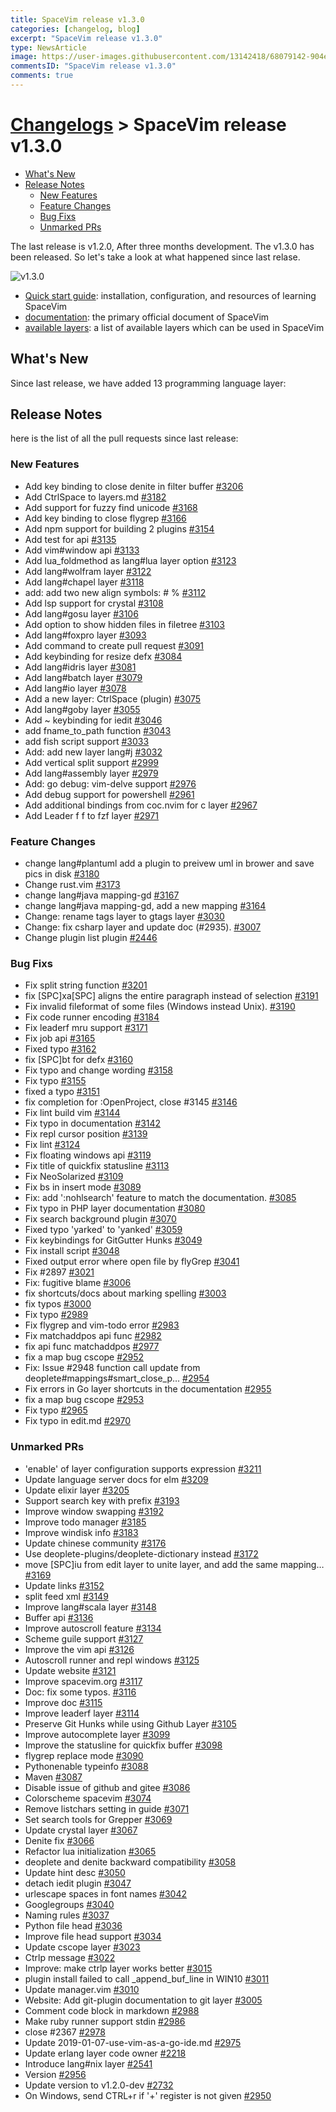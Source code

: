 ```yaml
---
title: SpaceVim release v1.3.0
categories: [changelog, blog]
excerpt: "SpaceVim release v1.3.0"
type: NewsArticle
image: https://user-images.githubusercontent.com/13142418/68079142-904e4280-fe1f-11e9-993e-b834ea3d39ea.png
commentsID: "SpaceVim release v1.3.0"
comments: true
---
```


# [Changelogs](../development#changelog) > SpaceVim release v1.3.0

<!-- vim-markdown-toc GFM -->

- [What's New](#whats-new)
- [Release Notes](#release-notes)
  - [New Features](#new-features)
  - [Feature Changes](#feature-changes)
  - [Bug Fixs](#bug-fixs)
  - [Unmarked PRs](#unmarked-prs)

<!-- vim-markdown-toc -->


The last release is v1.2.0, After three months development.
The v1.3.0 has been released. So let's take a look at what happened since last relase.

![v1.3.0](https://user-images.githubusercontent.com/13142418/61462920-0bd9d000-a9a6-11e9-8e1f-c70d6ec6ca1e.png)

- [Quick start guide](../quick-start-guide/): installation, configuration, and resources of learning SpaceVim
- [documentation](../documentation/): the primary official document of SpaceVim
- [available layers](../layers/): a list of available layers which can be used in SpaceVim

## What's New

Since last release, we have added 13 programming language layer:

## Release Notes

here is the list of all the pull requests since last release:

### New Features

- Add key binding to close denite in filter buffer [#3206](https://github.com/SpaceVim/SpaceVim/pull/3206)
- Add CtrlSpace to layers.md [#3182](https://github.com/SpaceVim/SpaceVim/pull/3182)
- Add support for fuzzy find unicode [#3168](https://github.com/SpaceVim/SpaceVim/pull/3168)
- Add key binding to close flygrep [#3166](https://github.com/SpaceVim/SpaceVim/pull/3166)
- Add npm support for building 2 plugins [#3154](https://github.com/SpaceVim/SpaceVim/pull/3154)
- Add test for api [#3135](https://github.com/SpaceVim/SpaceVim/pull/3135)
- Add vim#window api [#3133](https://github.com/SpaceVim/SpaceVim/pull/3133)
- Add lua_foldmethod as lang#lua layer option [#3123](https://github.com/SpaceVim/SpaceVim/pull/3123)
- Add lang#wolfram layer [#3122](https://github.com/SpaceVim/SpaceVim/pull/3122)
- Add lang#chapel layer [#3118](https://github.com/SpaceVim/SpaceVim/pull/3118)
- add: add two new align symbols: # % [#3112](https://github.com/SpaceVim/SpaceVim/pull/3112)
- Add lsp support for crystal [#3108](https://github.com/SpaceVim/SpaceVim/pull/3108)
- Add lang#gosu layer [#3106](https://github.com/SpaceVim/SpaceVim/pull/3106)
- Add option to show hidden files in filetree [#3103](https://github.com/SpaceVim/SpaceVim/pull/3103)
- Add lang#foxpro layer [#3093](https://github.com/SpaceVim/SpaceVim/pull/3093)
- Add command to create pull request [#3091](https://github.com/SpaceVim/SpaceVim/pull/3091)
- Add keybinding for resize defx [#3084](https://github.com/SpaceVim/SpaceVim/pull/3084)
- Add lang#idris layer [#3081](https://github.com/SpaceVim/SpaceVim/pull/3081)
- Add lang#batch layer [#3079](https://github.com/SpaceVim/SpaceVim/pull/3079)
- Add lang#io layer [#3078](https://github.com/SpaceVim/SpaceVim/pull/3078)
- Add a new layer: CtrlSpace (plugin) [#3075](https://github.com/SpaceVim/SpaceVim/pull/3075)
- Add lang#goby layer  [#3055](https://github.com/SpaceVim/SpaceVim/pull/3055)
- Add ~ keybinding for iedit [#3046](https://github.com/SpaceVim/SpaceVim/pull/3046)
- add fname_to_path function [#3043](https://github.com/SpaceVim/SpaceVim/pull/3043)
- add fish script support [#3033](https://github.com/SpaceVim/SpaceVim/pull/3033)
- Add: add new layer lang#j [#3032](https://github.com/SpaceVim/SpaceVim/pull/3032)
- Add vertical split support [#2999](https://github.com/SpaceVim/SpaceVim/pull/2999)
- Add lang#assembly layer [#2979](https://github.com/SpaceVim/SpaceVim/pull/2979)
- Add: go debug: vim-delve support [#2976](https://github.com/SpaceVim/SpaceVim/pull/2976)
- Add debug support for powershell [#2961](https://github.com/SpaceVim/SpaceVim/pull/2961)
- Add additional bindings from coc.nvim for c layer [#2967](https://github.com/SpaceVim/SpaceVim/pull/2967)
- Add Leader f f to fzf layer [#2971](https://github.com/SpaceVim/SpaceVim/pull/2971)


### Feature Changes

- change lang#plantuml add a plugin to preivew uml in brower and save pics in disk [#3180](https://github.com/SpaceVim/SpaceVim/pull/3180)
- Change rust.vim [#3173](https://github.com/SpaceVim/SpaceVim/pull/3173)
- change lang#java mapping-gd [#3167](https://github.com/SpaceVim/SpaceVim/pull/3167)
- change lang#java mapping-gd, add a new mapping [#3164](https://github.com/SpaceVim/SpaceVim/pull/3164)
- Change: rename tags layer to gtags layer [#3030](https://github.com/SpaceVim/SpaceVim/pull/3030)
- Change: fix csharp layer and update doc (#2935). [#3007](https://github.com/SpaceVim/SpaceVim/pull/3007)
- Change plugin list plugin [#2446](https://github.com/SpaceVim/SpaceVim/pull/2446)


### Bug Fixs

- Fix split string function [#3201](https://github.com/SpaceVim/SpaceVim/pull/3201)
- fix [SPC]xa[SPC] aligns the entire paragraph instead of selection [#3191](https://github.com/SpaceVim/SpaceVim/pull/3191)
- Fix invalid fileformat of some files (Windows instead Unix).  [#3190](https://github.com/SpaceVim/SpaceVim/pull/3190)
- Fix code runner encoding [#3184](https://github.com/SpaceVim/SpaceVim/pull/3184)
- Fix leaderf mru support [#3171](https://github.com/SpaceVim/SpaceVim/pull/3171)
- Fix job api [#3165](https://github.com/SpaceVim/SpaceVim/pull/3165)
- Fixed typo [#3162](https://github.com/SpaceVim/SpaceVim/pull/3162)
- fix [SPC]bt for defx [#3160](https://github.com/SpaceVim/SpaceVim/pull/3160)
- Fix typo and change wording [#3158](https://github.com/SpaceVim/SpaceVim/pull/3158)
- Fix typo [#3155](https://github.com/SpaceVim/SpaceVim/pull/3155)
- fixed a typo [#3151](https://github.com/SpaceVim/SpaceVim/pull/3151)
- fix completion for :OpenProject, close #3145 [#3146](https://github.com/SpaceVim/SpaceVim/pull/3146)
- Fix lint build vim [#3144](https://github.com/SpaceVim/SpaceVim/pull/3144)
- Fix typo in documentation [#3142](https://github.com/SpaceVim/SpaceVim/pull/3142)
- Fix repl cursor position [#3139](https://github.com/SpaceVim/SpaceVim/pull/3139)
- Fix lint [#3124](https://github.com/SpaceVim/SpaceVim/pull/3124)
- Fix floating windows api [#3119](https://github.com/SpaceVim/SpaceVim/pull/3119)
- Fix title of quickfix statusline [#3113](https://github.com/SpaceVim/SpaceVim/pull/3113)
- Fix NeoSolarized [#3109](https://github.com/SpaceVim/SpaceVim/pull/3109)
- Fix bs in insert mode [#3089](https://github.com/SpaceVim/SpaceVim/pull/3089)
- Fix: add ':nohlsearch' feature to match the documentation. [#3085](https://github.com/SpaceVim/SpaceVim/pull/3085)
- Fix typo in PHP layer documentation [#3080](https://github.com/SpaceVim/SpaceVim/pull/3080)
- Fix search background plugin [#3070](https://github.com/SpaceVim/SpaceVim/pull/3070)
- Fixed typo 'yarked' to 'yanked' [#3059](https://github.com/SpaceVim/SpaceVim/pull/3059)
- Fix keybindings for GitGutter Hunks [#3049](https://github.com/SpaceVim/SpaceVim/pull/3049)
- Fix install script [#3048](https://github.com/SpaceVim/SpaceVim/pull/3048)
- Fixed output error where open file by flyGrep [#3041](https://github.com/SpaceVim/SpaceVim/pull/3041)
- Fix #2897 [#3021](https://github.com/SpaceVim/SpaceVim/pull/3021)
- Fix: fugitive blame [#3006](https://github.com/SpaceVim/SpaceVim/pull/3006)
- fix shortcuts/docs about marking spelling [#3003](https://github.com/SpaceVim/SpaceVim/pull/3003)
- fix typos [#3000](https://github.com/SpaceVim/SpaceVim/pull/3000)
- Fix typo [#2989](https://github.com/SpaceVim/SpaceVim/pull/2989)
- Fix flygrep and vim-todo error [#2983](https://github.com/SpaceVim/SpaceVim/pull/2983)
- Fix matchaddpos api func [#2982](https://github.com/SpaceVim/SpaceVim/pull/2982)
- fix api func matchaddpos [#2977](https://github.com/SpaceVim/SpaceVim/pull/2977)
- fix a map bug cscope [#2952](https://github.com/SpaceVim/SpaceVim/pull/2952)
- Fix: Issue #2948 function call update from deoplete#mappings#smart_close_p… [#2954](https://github.com/SpaceVim/SpaceVim/pull/2954)
- Fix errors in Go layer shortcuts in the documentation [#2955](https://github.com/SpaceVim/SpaceVim/pull/2955)
- fix a map bug cscope [#2953](https://github.com/SpaceVim/SpaceVim/pull/2953)
- Fix typo [#2965](https://github.com/SpaceVim/SpaceVim/pull/2965)
- Fix typo in edit.md [#2970](https://github.com/SpaceVim/SpaceVim/pull/2970)


### Unmarked PRs

- 'enable' of layer configuration supports expression [#3211](https://github.com/SpaceVim/SpaceVim/pull/3211)
- Update language server docs for elm [#3209](https://github.com/SpaceVim/SpaceVim/pull/3209)
- Update elixir layer [#3205](https://github.com/SpaceVim/SpaceVim/pull/3205)
- Support search key with prefix [#3193](https://github.com/SpaceVim/SpaceVim/pull/3193)
- Improve window swapping [#3192](https://github.com/SpaceVim/SpaceVim/pull/3192)
- Improve todo manager [#3185](https://github.com/SpaceVim/SpaceVim/pull/3185)
- Improve windisk info [#3183](https://github.com/SpaceVim/SpaceVim/pull/3183)
- Update chinese community [#3176](https://github.com/SpaceVim/SpaceVim/pull/3176)
- Use deoplete-plugins/deoplete-dictionary instead [#3172](https://github.com/SpaceVim/SpaceVim/pull/3172)
- move [SPC]iu from edit layer to unite layer, and add the same mapping… [#3169](https://github.com/SpaceVim/SpaceVim/pull/3169)
- Update links [#3152](https://github.com/SpaceVim/SpaceVim/pull/3152)
- split feed xml [#3149](https://github.com/SpaceVim/SpaceVim/pull/3149)
- Improve lang#scala layer [#3148](https://github.com/SpaceVim/SpaceVim/pull/3148)
- Buffer api [#3136](https://github.com/SpaceVim/SpaceVim/pull/3136)
- Improve autoscroll feature [#3134](https://github.com/SpaceVim/SpaceVim/pull/3134)
- Scheme guile support [#3127](https://github.com/SpaceVim/SpaceVim/pull/3127)
- Improve the vim api [#3126](https://github.com/SpaceVim/SpaceVim/pull/3126)
- Autoscroll runner and repl windows [#3125](https://github.com/SpaceVim/SpaceVim/pull/3125)
- Update website [#3121](https://github.com/SpaceVim/SpaceVim/pull/3121)
- Improve spacevim.org [#3117](https://github.com/SpaceVim/SpaceVim/pull/3117)
- Doc: fix some typos. [#3116](https://github.com/SpaceVim/SpaceVim/pull/3116)
- Improve doc [#3115](https://github.com/SpaceVim/SpaceVim/pull/3115)
- Improve leaderf layer [#3114](https://github.com/SpaceVim/SpaceVim/pull/3114)
- Preserve Git Hunks while using Github Layer [#3105](https://github.com/SpaceVim/SpaceVim/pull/3105)
- Improve autocomplete layer [#3099](https://github.com/SpaceVim/SpaceVim/pull/3099)
- Improve the statusline for quickfix buffer [#3098](https://github.com/SpaceVim/SpaceVim/pull/3098)
- flygrep replace mode [#3090](https://github.com/SpaceVim/SpaceVim/pull/3090)
- Pythonenable typeinfo [#3088](https://github.com/SpaceVim/SpaceVim/pull/3088)
- Maven [#3087](https://github.com/SpaceVim/SpaceVim/pull/3087)
- Disable issue of github and gitee [#3086](https://github.com/SpaceVim/SpaceVim/pull/3086)
- Colorscheme spacevim [#3074](https://github.com/SpaceVim/SpaceVim/pull/3074)
- Remove listchars setting in guide [#3071](https://github.com/SpaceVim/SpaceVim/pull/3071)
- Set search tools for Grepper [#3069](https://github.com/SpaceVim/SpaceVim/pull/3069)
- Update crystal layer [#3067](https://github.com/SpaceVim/SpaceVim/pull/3067)
- Denite fix [#3066](https://github.com/SpaceVim/SpaceVim/pull/3066)
- Refactor lua initialization [#3065](https://github.com/SpaceVim/SpaceVim/pull/3065)
- deoplete and denite backward compatibility [#3058](https://github.com/SpaceVim/SpaceVim/pull/3058)
- Update hint desc [#3050](https://github.com/SpaceVim/SpaceVim/pull/3050)
- detach iedit plugin [#3047](https://github.com/SpaceVim/SpaceVim/pull/3047)
- urlescape spaces in font names [#3042](https://github.com/SpaceVim/SpaceVim/pull/3042)
- Googlegroups [#3040](https://github.com/SpaceVim/SpaceVim/pull/3040)
- Naming rules [#3037](https://github.com/SpaceVim/SpaceVim/pull/3037)
- Python file head [#3036](https://github.com/SpaceVim/SpaceVim/pull/3036)
- Improve file head support [#3034](https://github.com/SpaceVim/SpaceVim/pull/3034)
- Update cscope layer [#3023](https://github.com/SpaceVim/SpaceVim/pull/3023)
- Ctrlp message [#3022](https://github.com/SpaceVim/SpaceVim/pull/3022)
- Improve: make ctrlp layer works better [#3015](https://github.com/SpaceVim/SpaceVim/pull/3015)
- plugin install failed to call _append_buf_line in WIN10 [#3011](https://github.com/SpaceVim/SpaceVim/pull/3011)
- Update manager.vim [#3010](https://github.com/SpaceVim/SpaceVim/pull/3010)
- Website: Add git-plugin documentation to git layer [#3005](https://github.com/SpaceVim/SpaceVim/pull/3005)
- Comment code block in markdown [#2988](https://github.com/SpaceVim/SpaceVim/pull/2988)
- Make ruby runner support stdin [#2986](https://github.com/SpaceVim/SpaceVim/pull/2986)
- close #2367 [#2978](https://github.com/SpaceVim/SpaceVim/pull/2978)
- Update 2019-01-07-use-vim-as-a-go-ide.md [#2975](https://github.com/SpaceVim/SpaceVim/pull/2975)
- Update erlang layer code owner [#2218](https://github.com/SpaceVim/SpaceVim/pull/2218)
- Introduce lang#nix layer [#2541](https://github.com/SpaceVim/SpaceVim/pull/2541)
- Version [#2956](https://github.com/SpaceVim/SpaceVim/pull/2956)
- Update version to v1.2.0-dev [#2732](https://github.com/SpaceVim/SpaceVim/pull/2732)
- On Windows, send CTRL+r if '+' register is not given [#2950](https://github.com/SpaceVim/SpaceVim/pull/2950)

